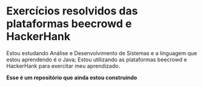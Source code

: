 # Exercícios resolvidos das plataformas beecrowd e HackerHank

Estou estudando Análise e Desenvolvimento de Sistemas e a linguagem que estou aprendendo é o Java;
Estou utilizando as plataformas beecrowd e HackerHank para exercitar meu aprendizado.

**Esse é um repositório que ainda estou construindo**